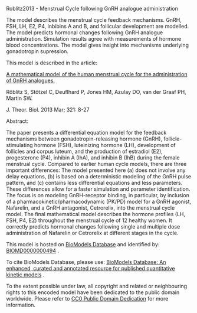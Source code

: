 

Roblitz2013 - Menstrual Cycle following GnRH analogue administration

The model describes the menstrual cycle feedback mechanisms. GnRH, FSH, LH,
E2, P4, inbibins A and B, and follicular development are modelled. The model
predicts hormonal changes following GnRH analogue administration. Simulation
results agree with measurements of hormone blood concentrations. The model
gives insight into mechanisms underlying gonadotropin supression.

This model is described in the article:

[A mathematical model of the human menstrual cycle for the administration of
GnRH analogues.](http://identifiers.org/pubmed/23206386)

Röblitz S, Stötzel C, Deuflhard P, Jones HM, Azulay DO, van der Graaf PH,
Martin SW.

J. Theor. Biol. 2013 Mar; 321: 8-27

Abstract:

The paper presents a differential equation model for the feedback mechanisms
between gonadotropin-releasing hormone (GnRH), follicle-stimulating hormone
(FSH), luteinizing hormone (LH), development of follicles and corpus luteum,
and the production of estradiol (E2), progesterone (P4), inhibin A (IhA), and
inhibin B (IhB) during the female menstrual cycle. Compared to earlier human
cycle models, there are three important differences: The model presented here
(a) does not involve any delay equations, (b) is based on a deterministic
modeling of the GnRH pulse pattern, and (c) contains less differential
equations and less parameters. These differences allow for a faster simulation
and parameter identification. The focus is on modeling GnRH-receptor binding,
in particular, by inclusion of a pharmacokinetic/pharmacodynamic (PK/PD) model
for a GnRH agonist, Nafarelin, and a GnRH antagonist, Cetrorelix, into the
menstrual cycle model. The final mathematical model describes the hormone
profiles (LH, FSH, P4, E2) throughout the menstrual cycle of 12 healthy women.
It correctly predicts hormonal changes following single and multiple dose
administration of Nafarelin or Cetrorelix at different stages in the cycle.

This model is hosted on [BioModels Database](http://www.ebi.ac.uk/biomodels/)
and identified by:
[BIOMD0000000494](http://identifiers.org/biomodels.db/BIOMD0000000494) .

To cite BioModels Database, please use: [BioModels Database: An enhanced,
curated and annotated resource for published quantitative kinetic
models](http://identifiers.org/pubmed/20587024) .

To the extent possible under law, all copyright and related or neighbouring
rights to this encoded model have been dedicated to the public domain
worldwide. Please refer to [CC0 Public Domain
Dedication](http://creativecommons.org/publicdomain/zero/1.0/) for more
information.

